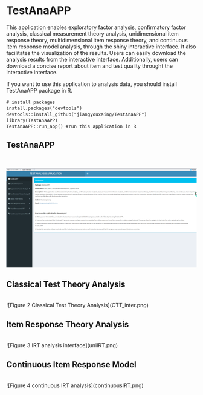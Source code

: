 # TestAnaAPP
 
This application enables exploratory factor analysis, confirmatory factor analysis, classical measurement theory analysis, unidimensional item response theory, multidimensional item response theory, and continuous item response model analysis, through the shiny interactive interface. It also facilitates the visualization of the results. Users can easily download the analysis results from the interactive interface. Additionally, users can download a concise report about item and test quailty throught the interactive interface.

If you want to use this application to analysis data, you should install TestAnaAPP package in R.

```
# install packages
install.packages("devtools")
devtools::install_github("jiangyouxaing/TestAnaAPP") 
library(TestAnaAPP)
TestAnaAPP::run_app() #run this application in R
```

## TestAnaAPP
<br>

![Figure 1 Test analysis application](Home.png)


## Classical Test Theory Analysis
<br>
![Figure 2 Classical Test Theory Analysis](CTT_inter.png)


## Item Response Theory Analysis
<br>
![Figure 3 IRT analysis interface](uniIRT.png)


## Continuous Item Response Model
<br>
![Figure 4 continuous IRT analysis](continuousIRT.png)
